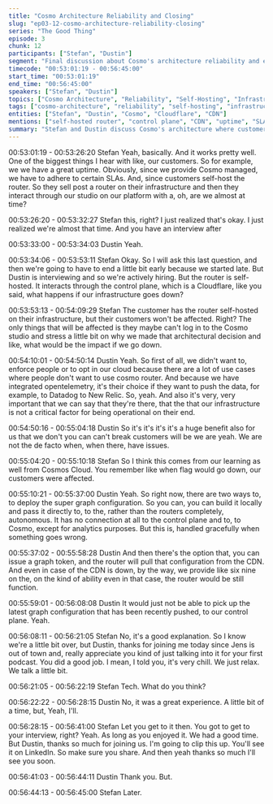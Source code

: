 ```yaml
---
title: "Cosmo Architecture Reliability and Closing"
slug: "ep03-12-cosmo-architecture-reliability-closing"
series: "The Good Thing"
episode: 3
chunk: 12
participants: ["Stefan", "Dustin"]
segment: "Final discussion about Cosmo's architecture reliability and episode closing"
timecode: "00:53:01:19 - 00:56:45:00"
start_time: "00:53:01:19"
end_time: "00:56:45:00"
speakers: ["Stefan", "Dustin"]
topics: ["Cosmo Architecture", "Reliability", "Self-Hosting", "Infrastructure", "Closing"]
tags: ["cosmo-architecture", "reliability", "self-hosting", "infrastructure", "closing"]
entities: ["Stefan", "Dustin", "Cosmo", "Cloudflare", "CDN"]
mentions: ["self-hosted router", "control plane", "CDN", "uptime", "SLAs", "autonomous"]
summary: "Stefan and Dustin discuss Cosmo's architecture where customers self-host the router while interacting with the control plane. They explain the benefits of this design where customers' infrastructure isn't affected if Cosmo goes down, and discuss the two deployment options for router configuration."
---
```


00:53:01:19 - 00:53:26:20
Stefan
Yeah, basically. And it works pretty well. One of the biggest things I hear with like, our
customers. So for example, we we have a great uptime. Obviously, since we provide Cosmo
managed, we have to adhere to certain SLAs. And, since customers self-host the router. So
they sell post a router on their infrastructure and then they interact through our studio on our
platform with a, oh, are we almost at time?

00:53:26:20 - 00:53:32:27
Stefan
this, right?
I just realized that's okay. I just realized we're almost that time. And you have an interview after

00:53:33:00 - 00:53:34:03
Dustin
Yeah.

00:53:34:06 - 00:53:53:11
Stefan
Okay. So I will ask this last question, and then we're going to have to end a little bit early
because we started late. But Dustin is interviewing and so we're actively hiring. But the router is
self-hosted. It interacts through the control plane, which is a Cloudflare, like you said, what
happens if our infrastructure goes down?

00:53:53:13 - 00:54:09:29
Stefan
The customer has the router self-hosted on their infrastructure, but their customers won't be
affected. Right? The only things that will be affected is they maybe can't log in to the Cosmo
studio and stress a little bit on why we made that architectural decision and like, what would be
the impact if we go down.

00:54:10:01 - 00:54:50:14
Dustin
Yeah. So first of all, we didn't want to, enforce people or to opt in our cloud because there are a
lot of use cases where people don't want to use cosmo router. And because we have integrated
opentelemetry, it's their choice if they want to push the data, for example, to Datadog to New
Relic. So, yeah. And also it's very, very important that we can say that they're there, that the that
our infrastructure is not a critical factor for being operational on their end.

00:54:50:16 - 00:55:04:18
Dustin
So it's it's it's it's a huge benefit also for us that we don't you can can't break customers will be
we are yeah. We are not the de facto when, when there, have issues.

00:55:04:20 - 00:55:10:18
Stefan
So I think this comes from our learning as well from Cosmos Cloud. You remember like when
flag would go down, our customers were affected.

00:55:10:21 - 00:55:37:00
Dustin
Yeah. So right now, there are two ways to, to deploy the super graph configuration. So you can,
you can build it locally and pass it directly to, to the, rather than the routers completely,
autonomous. It has no connection at all to the control plane and to, to Cosmo, except for
analytics purposes. But this is, handled gracefully when something goes wrong.

00:55:37:02 - 00:55:58:28
Dustin
And then there's the option that, you can issue a graph token, and the router will pull that
configuration from the CDN. And even in case of the CDN is down, by the way, we provide like
six nine on the, on the kind of ability even in that case, the router would be still function.

00:55:59:01 - 00:56:08:08
Dustin
It would just not be able to pick up the latest graph configuration that has been recently pushed,
to our control plane. Yeah.

00:56:08:11 - 00:56:21:05
Stefan
No, it's a good explanation. So I know we're a little bit over, but Dustin, thanks for joining me
today since Jens is out of town and, really appreciate you kind of just talking into it for your first
podcast. You did a good job. I mean, I told you, it's very chill. We just relax. We talk a little bit.

00:56:21:05 - 00:56:22:19
Stefan
Tech. What do you think?

00:56:22:22 - 00:56:28:15
Dustin
No, it was a great experience. A little bit of a time, but, Yeah, I'll.

00:56:28:15 - 00:56:41:00
Stefan
Let you get to it then. You got to get to your interview, right? Yeah. As long as you enjoyed it. We
had a good time. But Dustin, thanks so much for joining us. I'm going to clip this up. You'll see it
on LinkedIn. So make sure you share. And then yeah thanks so much I'll see you soon.

00:56:41:03 - 00:56:44:11
Dustin
Thank you. But.

00:56:44:13 - 00:56:45:00
Stefan
Later. 